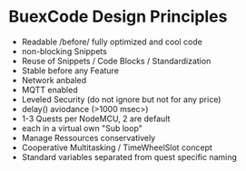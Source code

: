 # BuexCode Design Principles

- Readable /before/ fully optimized and cool code
- non-blocking Snippets
- Reuse of Snippets / Code Blocks / Standardization
- Stable before any Feature
- Network anbaled
- MQTT enabled
- Leveled Security (do not ignore but not for any price)
- delay() aviodance (>1000 msec>)
- 1-3 Quests per NodeMCU, 2 are default
- each in a virtual own "Sub loop"
- Manage Ressources conservatively 
- Cooperative Multitasking / TimeWheelSlot concept 
- Standard variables separated from quest specific naming 
